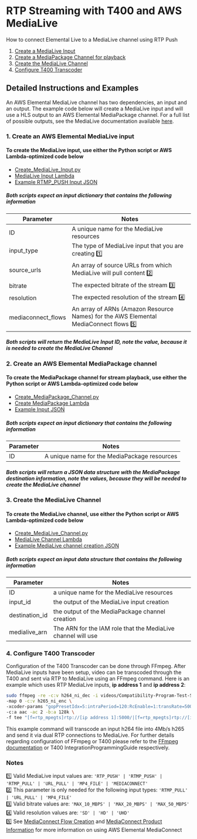 # RTP Streaming with T400 and AWS MediaLive

How to connect Elemental Live to a MediaLive channel using RTP Push

1. [Create a MediaLive Input](#1-create-the-medialive-input)
2. [Create a MediaPackage Channel for playback](#2-create-a-mediapackage-channel-for-playback-of-the-medialive-stream)
3. [Create the MediaLive Channel](#3-create-the-medialive-channel)
4. [Configure T400 Transcoder](#4-configure-t400)

## Detailed Instructions and Examples

An AWS Elemental MediaLive channel has two dependencies, an input and an output.  The example code below will create a MediaLive input and will use a HLS output to an AWS Elemental MediaPackage channel.  For a full list of possible outputs, see the MediaLive documentation available [here](https://docs.aws.amazon.com/medialive/latest/ug/creating-a-channel-step5.html).

### 1. Create an AWS Elemental MediaLive input

#### To create the MediaLive input, use either the Python script or AWS Lambda-optimized code below

- [Create_MediaLive_Input.py](https://github.com/aws-samples/aws-media-services-tools/tree/master/MediaLive/Compatibility/Examples/Create_MediaLive_Input.py)
- [MediaLive Input Lambda](https://github.com/kulpbenamazon/aws-samples/aws-media-services-tools/tree/master/MediaLive/Compatibility/Examples/Lambda_Create_MediaLive_Input.py)
- [Example RTMP_PUSH Input JSON](https://github.com/aws-samples/aws-media-services-tools/tree/master/MediaLive/Compatibility/Examples/MediaLive_Input.json)

##### Both scripts expect an input dictionary that contains the following information

Parameter | Notes
------------ | -------------
ID | A unique name for the MediaLive resources
input_type | The type of MediaLive input that you are creating [:one:](#notes)
source_urls | An array of source URLs from which MediaLive will pull content [:two:](#notes)
bitrate | The expected bitrate of the stream [:three:](#notes)
resolution | The expected resolution of the stream [:four:](#notes)
mediaconnect_flows | An array of ARNs (Amazon Resource Names) for the AWS Elemental MediaConnect flows [:five:](#notes)

##### Both scripts will return the MediaLive Input ID, note the value, because it is needed to create the MediaLive Channel

### 2. Create an AWS Elemental MediaPackage channel

#### To create the MediaPackage channel for stream playback, use either the Python script or AWS Lambda-optimized code below

- [Create_MediaPackage_Channel.py](https://github.com/aws-samples/aws-media-services-tools/tree/master/MediaPackage/Compatibility/Examples/Create_MediaPackage_Channel.py)
- [Create MediaPackage Lambda](https://github.com/aws-samples/aws-media-services-tools/tree/master/MediaPackage/Compatibility/Examples/Lambda_Create_MediaPackage_Channel.py)
- [Example Input JSON](https://github.com/aws-samples/aws-media-services-tools/tree/master/MediaPackage/Compatibility/Examples/MediaPackage_Channel.json)

##### Both scripts expect an input dictionary that contains the following information

Parameter | Notes
------------ | -------------
ID | A unique name for the MediaPackage resources

##### Both scripts will return a JSON data structure with the MediaPackage destination information, note the values, because they will be needed to create the MediaLive channel

### 3. Create the MediaLive Channel

#### To create the MediaLive channel, use either the Python script or AWS Lambda-optimized code below

- [Create_MediaLive_Channel.py](https://github.com/aws-samples/aws-media-services-tools/tree/master/MediaLive/Compatibility/Examples/Create_MediaLive_Channel.py)
- [MediaLive Channel Lambda](https://github.com/aws-samples/aws-media-services-tools/tree/master/MediaLive/Compatibility/Examples/Lambda_Create_MediaLive_Channel.py)
- [Example MediaLive channel creation JSON](https://github.com/aws-samples/aws-media-services-tools/tree/master/MediaLive/Compatibility/Examples/MediaLive_Channel.json)

##### Both scripts expect an input data structure that contains the following information

Parameter | Notes
------------ | -------------
ID | a unique name for the MediaLive resources
input_id | the output of the MediaLive input creation
destination_id | the output of the MediaPackage channel creation
medialive_arn | The ARN for the IAM role that the MediaLive channel will use

### 4. Configure T400 Transcoder

Configuration of the T400 Transcoder can be done through FFmpeg.
After MediaLive inputs have been setup, video can be transcoded through the T400 and sent via RTP to MediaLive using an FFmpeg command. Here is an example which uses RTP MediaLive inputs, **ip address 1** and **ip address 2**:

```sh
sudo ffmpeg -re -c:v h264_ni_dec -i videos/Compatibility-Program-Test-Source.mp4 \
-map 0 -c:v h265_ni_enc \
-xcoder-params "gopPresetIdx=5:intraPeriod=120:RcEnable=1:transRate=5000000:bitrate=4000000:repeatHeaders=1" \
-c:a aac -ac 2 -b:a 128k \
-f tee "[f=rtp_mpegts]rtp://[ip address 1]:5000/|[f=rtp_mpegts]rtp://[ip address 2]:5000/"
```

This example command will transcode an input h264 file into 4Mb/s h265 and send it via dual RTP connections to MediaLive. For further details regarding configuration of FFmpeg or T400 please refer to the [FFmpeg documentation](https://ffmpeg.org/ffmpeg.html) or T400 IntegrationProgrammingGuide respectively.

### Notes

:one: Valid MediaLive input values are: `'RTP_PUSH' | 'RTMP_PUSH' | 'RTMP_PULL' | 'URL_PULL' | 'MP4_FILE' | 'MEDIACONNECT'`\
:two: This parameter is only needed for the following input types: `'RTMP_PULL' | 'URL_PULL' | 'MP4_FILE'` \
:three: Valid bitrate values are: `'MAX_10_MBPS' | 'MAX_20_MBPS' | 'MAX_50_MBPS'` \
:four: Valid resolution values are: `'SD' | 'HD' | 'UHD'` \
:five: See [MediaConnect Flow Creation](http://github.com/aws-samples/aws-media-services-tools/tree/master/MediaConnect/Compatibility/Examples/') and [MediaConnect Product Information](https://aws.amazon.com/mediaconvert/) for more information on using AWS Elemental MediaConnect
